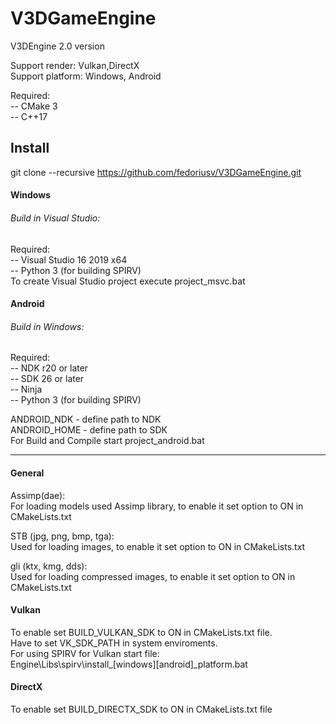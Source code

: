 # V3DGameEngine
V3DEngine 2.0 version<br/>

Support render: Vulkan,DirectX<br/>
Support platform: Windows, Android<br/>

Required:<br/>
-- CMake 3<br/>
-- C++17<br/>

## Install
git clone --recursive https://github.com/fedoriusv/V3DGameEngine.git


#### Windows
###### Build in Visual Studio:
Required:<br/>
-- Visual Studio 16 2019 x64<br/>
-- Python 3 (for building SPIRV)<br/>
To create Visual Studio project execute project_msvc.bat<br/>

#### Android
###### Build in Windows:
Required:<br/>
-- NDK r20 or later<br/>
-- SDK 26 or later<br/>
-- Ninja<br/>
-- Python 3 (for building SPIRV)<br/>

ANDROID_NDK - define path to NDK<br/>
ANDROID_HOME - define path to SDK<br/>
For Build and Compile start project_android.bat<br/>

-------------------------------------------------  

#### General
Assimp(dae):<br/>
For loading models used Assimp library, to enable it set option to ON in CMakeLists.txt<br/>

STB (jpg, png, bmp, tga):<br/>
Used for loading images, to enable it set option to ON in CMakeLists.txt<br/>

gli (ktx, kmg, dds):<br/>
Used for loading compressed images, to enable it set option to ON in CMakeLists.txt<br/>

#### Vulkan
To enable set BUILD_VULKAN_SDK to ON in CMakeLists.txt file.<br/>
Have to set VK_SDK_PATH in system enviroments.<br/>
For using SPIRV for Vulkan start file:<br/>
Engine\Libs\spirv\install_[windows][android]_platform.bat<br/>


#### DirectX
To enable set BUILD_DIRECTX_SDK to ON in CMakeLists.txt file<br/>



